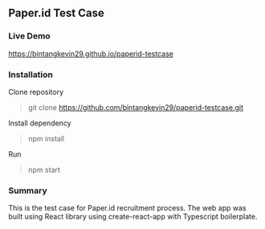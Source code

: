 ## Paper.id Test Case 
### Live Demo
https://bintangkevin29.github.io/paperid-testcase

### Installation
Clone repository
> git clone https://github.com/bintangkevin29/paperid-testcase.git

Install dependency
> npm install

Run 
> npm start

### Summary
This is the test case for Paper.id recruitment process. The web app was built using React library using create-react-app with Typescript boilerplate.